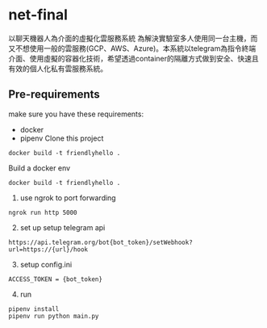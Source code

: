 # net-final
以聊天機器人為介面的虛擬化雲服務系統
為解決實驗室多人使用同一台主機，而又不想使用一般的雲服務(GCP、AWS、Azure)。本系統以telegram為指令終端介面、使用虛擬的容器化技術，希望透過container的隔離方式做到安全、快速且有效的個人化私有雲服務系統。

## Pre-requirements
make sure you have these requirements:
* docker
* pipenv
Clone this project
```
docker build -t friendlyhello .
```
Build a docker env
```
docker build -t friendlyhello .
```
1. use ngrok to port forwarding
```
ngrok run http 5000
```
2. set up
setup telegram api
```
https://api.telegram.org/bot{bot_token}/setWebhook?url=https://{url}/hook
```
3. setup config.ini
```
ACCESS_TOKEN = {bot_token}
```
4. run
```
pipenv install
pipenv run python main.py
```
